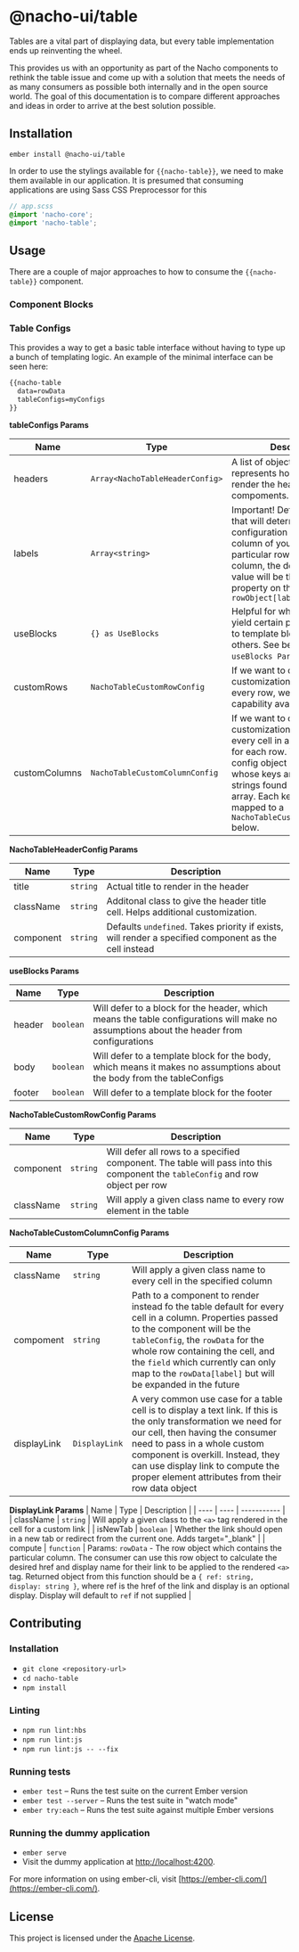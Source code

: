 @nacho-ui/table
==============================================================================

Tables are a vital part of displaying data, but every table implementation ends up reinventing the wheel.

This provides us with an opportunity as part of the Nacho components to rethink the table issue and come up with a solution that meets the needs of as many consumers as possible both internally and in the open source world. The goal of this documentation is to compare different approaches and ideas in order to arrive at the best solution possible.


Installation
------------------------------------------------------------------------------

```
ember install @nacho-ui/table
```

In order to use the stylings available for `{{nacho-table}}`, we need to make them available in our application. It is presumed that consuming applications are using Sass CSS Preprocessor for this

```scss
// app.scss
@import 'nacho-core';
@import 'nacho-table';
```

Usage
------------------------------------------------------------------------------

There are a couple of major approaches to how to consume the `{{nacho-table}}` component.

### Component Blocks

### Table Configs

This provides a way to get a basic table interface without having to type up a bunch of templating logic. An example of the minimal interface can be seen here:

```html
{{nacho-table
  data=rowData
  tableConfigs=myConfigs
}}
```

**tableConfigs Params**

| Name | Type | Description |
| ---- | ---- | ----------- |
| headers | `Array<NachoTableHeaderConfig>` | A list of objects that represents how we want to render the header compoments. |
| labels | `Array<string>` | Important! Defines a list of ids that will determine how the configuration maps to each column of your table. For a particular row and particular column, the default rendered value will be the label property on the row object as `rowObject[label]` |
| useBlocks | `{} as UseBlocks` | Helpful for when we want to yield certain parts of the table to template blocks but not others. See below at `useBlocks Params` for more |
| customRows | `NachoTableCustomRowConfig` | If we want to do a customization that affects every row, we might find the capability available here. |
| customColumns | `NachoTableCustomColumnConfig` | If we want to do a customization that affects every cell in a certain column for each row. The colum config object is an object whose keys are the same strings found in the `labels` array. Each key is then mapped to a `NachoTableCustomColumnConfig` below. |

**NachoTableHeaderConfig Params**

| Name | Type | Description |
| ---- | ---- | ----------- |
| title | `string` | Actual title to render in the header |
| className | `string` | Additonal class to give the header title cell. Helps additional customization. |
| component | `string` | Defaults `undefined`. Takes priority if exists, will render a specified component as the cell instead |

**useBlocks Params**

| Name | Type | Description |
| ---- | ---- | ----------- |
| header | `boolean` | Will defer to a block for the header, which means the table configurations will make no assumptions about the header from configurations |
| body | `boolean` | Will defer to a template block for the body, which means it makes no assumptions about the body from the tableConfigs |
| footer | `boolean` | Will defer to a template block for the footer |

**NachoTableCustomRowConfig Params**

| Name | Type | Description |
| ---- | ---- | ----------- |
| component | `string` | Will defer all rows to a specified component. The table will pass into this component the `tableConfig` and row object per row |
| className | `string` | Will apply a given class name to every row element in the table |

**NachoTableCustomColumnConfig Params**

| Name | Type | Description |
| ---- | ---- | ----------- |
| className | `string` | Will apply a given class name to every cell in the specified column |
| compoment | `string` | Path to a component to render instead fo the table default for every cell in a column. Properties passed to the component will be the `tableConfig`, the `rowData` for the whole row containing the cell, and the `field` which currently can only map to the `rowData[label]` but will be expanded in the future |
| displayLink | `DisplayLink` | A very common use case for a table cell is to display a text link. If this is the only transformation we need for our cell, then having the consumer need to pass in a whole custom component is overkill. Instead, they can use display link to compute the proper element attributes from their row data object |

**DisplayLink Params**
| Name | Type | Description |
| ---- | ---- | ----------- |
| className | `string` | Will apply a given class to the `<a>` tag rendered in the cell for a custom link |
| isNewTab | `boolean` | Whether the link should open in a new tab or redirect from the current one. Adds target="_blank" |
| compute | `function` | Params: `rowData` - The row object which contains the particular column. The consumer can use this row object to calculate the desired href and display name for their link to be applied to the rendered `<a>` tag. Returned object from this function should be a `{ ref: string, display: string }`,  where ref is the href of the link and display is an optional display. Display will default to `ref` if not supplied |


Contributing
------------------------------------------------------------------------------

### Installation

* `git clone <repository-url>`
* `cd nacho-table`
* `npm install`

### Linting

* `npm run lint:hbs`
* `npm run lint:js`
* `npm run lint:js -- --fix`

### Running tests

* `ember test` – Runs the test suite on the current Ember version
* `ember test --server` – Runs the test suite in "watch mode"
* `ember try:each` – Runs the test suite against multiple Ember versions

### Running the dummy application

* `ember serve`
* Visit the dummy application at [http://localhost:4200](http://localhost:4200).

For more information on using ember-cli, visit [https://ember-cli.com/](https://ember-cli.com/).

License
------------------------------------------------------------------------------

This project is licensed under the [Apache License](LICENSE.md).
